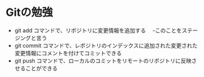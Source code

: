 # Gitの勉強　

- git add コマンドで、リポジトリに変更情報を追加する
　-このことをステージングと言う
 - git commit コマンドで、レポジトリのインデックスに追加された変更された変更情報にコメントを付けてコミットできる
 - git push コマンドで、ローカルのコミットをリモートのリポジトリに反映させることができる
